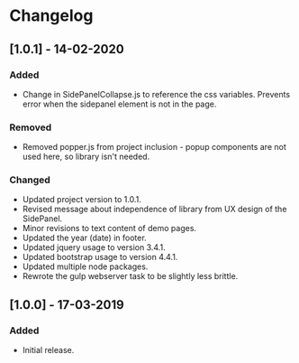 # Changelog


## [1.0.1] - 14-02-2020
### Added
* Change in SidePanelCollapse.js to reference the css variables. Prevents error when the sidepanel element is not in the page.

### Removed
* Removed popper.js from project inclusion - popup components are not used here, so library isn't needed.

### Changed
* Updated project version to 1.0.1.
* Revised message about independence of library from UX design of the SidePanel.
* Minor revisions to text content of demo pages.
* Updated the year (date) in footer.
* Updated jquery usage to version 3.4.1.
* Updated bootstrap usage to version 4.4.1.
* Updated multiple node packages.
* Rewrote the gulp webserver task to be slightly less brittle.




## [1.0.0] - 17-03-2019
### Added
* Initial release.
